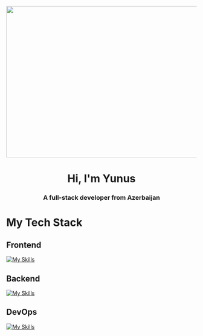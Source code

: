<p align="center">
  <a>
    <img src="https://mir-s3-cdn-cf.behance.net/project_modules/max_1200/22b22287602523.5dbd29081561d.gif" width="1920" height="400">
  </a>
</p>
<h1 align="center">Hi, I'm Yunus</h1>
<h3 align="center">A full-stack developer from Azerbaijan</h3>

# My Tech Stack

## Frontend

[![My Skills](https://skillicons.dev/icons?i=react,js,css,sass,html,ts,redux,bootstrap,vite,figma,next,tailwind&perline=6)](https://skillicons.dev)

## Backend
[![My Skills](https://skillicons.dev/icons?i=nodejs,nestjs,mysql,mongodb,express,php&perline=10)](https://skillicons.dev)
  
## DevOps
[![My Skills](https://skillicons.dev/icons?i=git,github&perline=10)](https://skillicons.dev) 

<div>
<!--  <img style='width:58%;' src="https://github.r2v.ch/codewars?user=YunusAhmadov" /> 
 <img style='width:41%;' src="https://github-readme-stats.vercel.app/api/top-langs/?username=yunusahmadov&layout=compact&show_icons=true&title_color=ffffff&icon_color=34abeb&text_color=daf7dc&bg_color=151515" /> -->



     
  

</div>
 
 






